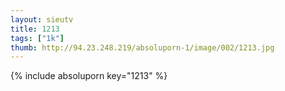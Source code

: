 ```yaml
--- 
layout: sieutv
title: 1213
tags: ["1k"]
thumb: http://94.23.248.219/absoluporn-1/image/002/1213.jpg
---
```

{% include absoluporn key="1213" %} 
